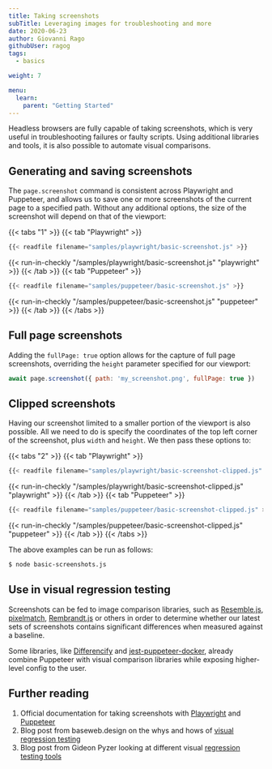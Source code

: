 ```yaml
---
title: Taking screenshots
subTitle: Leveraging images for troubleshooting and more
date: 2020-06-23
author: Giovanni Rago
githubUser: ragog
tags:
  - basics

weight: 7

menu:
  learn:
    parent: "Getting Started"
---
```


Headless browsers are fully capable of taking screenshots, which is very useful in troubleshooting failures or faulty scripts. Using additional libraries and tools, it is also possible to automate visual comparisons.

<!-- more -->

## Generating and saving screenshots

The `page.screenshot` command is consistent across Playwright and Puppeteer, and allows us to save one or more screenshots of the current page to a specified path. Without any additional options, the size of the screenshot will depend on that of the viewport:

{{< tabs "1" >}}
{{< tab "Playwright" >}}
```js
{{< readfile filename="samples/playwright/basic-screenshot.js" >}}
```
{{< run-in-checkly "/samples/playwright/basic-screenshot.js" "playwright"  >}}
{{< /tab >}}
{{< tab "Puppeteer" >}}
```js 
{{< readfile filename="samples/puppeteer/basic-screenshot.js" >}}
```
{{< run-in-checkly "/samples/puppeteer/basic-screenshot.js" "puppeteer"  >}}
{{< /tab >}}
{{< /tabs >}}

## Full page screenshots

Adding the `fullPage: true` option allows for the capture of full page screenshots, overriding the `height` parameter specified for our viewport:

```js
await page.screenshot({ path: 'my_screenshot.png', fullPage: true })
```

## Clipped screenshots

Having our screenshot limited to a smaller portion of the viewport is also possible. All we need to do is specify the coordinates of the top left corner of the screenshot, plus `width` and `height`. We then pass these options to:

{{< tabs "2" >}}
{{< tab "Playwright" >}}
```js
{{< readfile filename="samples/playwright/basic-screenshot-clipped.js" >}}
```
{{< run-in-checkly "/samples/playwright/basic-screenshot-clipped.js" "playwright"  >}}
{{< /tab >}}
{{< tab "Puppeteer" >}}
```js
{{< readfile filename="samples/puppeteer/basic-screenshot-clipped.js" >}}
```
{{< run-in-checkly "/samples/puppeteer/basic-screenshot-clipped.js" "puppeteer"  >}}
{{< /tab >}}
{{< /tabs >}}

The above examples can be run as follows:
```sh
$ node basic-screenshots.js
```

## Use in visual regression testing

Screenshots can be fed to image comparison libraries, such as [Resemble.js](https://github.com/rsmbl/Resemble.js), [pixelmatch](https://github.com/mapbox/pixelmatch), [Rembrandt.js](http://rembrandtjs.com/) or others in order to determine whether our latest sets of screenshots contains significant differences when measured against a baseline.

Some libraries, like [Differencify](https://github.com/NimaSoroush/differencify) and [jest-puppeteer-docker](https://github.com/gidztech/jest-puppeteer-docker), already combine Puppeteer with visual comparison libraries while exposing higher-level config to the user.

## Further reading
1. Official documentation for taking screenshots with [Playwright](https://playwright.dev/docs/verification?_highlight=screenshot#screenshots) and [Puppeteer](https://pptr.dev/#?product=Puppeteer&version=v5.5.0&show=api-pagescreenshotoptions)
2. Blog post from baseweb.design on the whys and hows of [visual regression testing](https://baseweb.design/blog/visual-regression-testing/)
3. Blog post from Gideon Pyzer looking at different visual [regression testing tools](https://gideonpyzer.dev/blog/2018/06/25/visual-regression-testing/)
